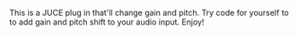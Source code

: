 This is a JUCE plug in that'll change gain and pitch. Try code for yourself to to add gain and pitch shift to your audio input. Enjoy!
